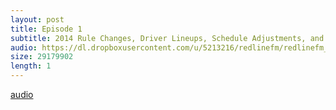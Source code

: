 ```yaml
---
layout: post
title: Episode 1
subtitle: 2014 Rule Changes, Driver Lineups, Schedule Adjustments, and Season Predictions.
audio: https://dl.dropboxusercontent.com/u/5213216/redlinefm/redlinefm_ep1.mp3
size: 29179902
length: 1
---
```

[audio](https://dl.dropboxusercontent.com/u/5213216/redlinefm/redlinefm_ep1.mp3)
<audio src="https://dl.dropboxusercontent.com/u/5213216/redlinefm/redlinefm_ep1.mp3" preload="none" />
